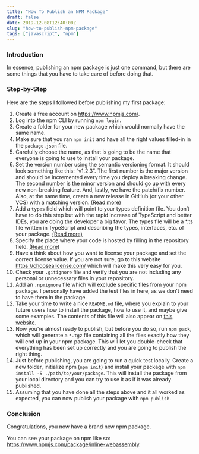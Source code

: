 ```yaml
---
title: "How To Publish an NPM Package"
draft: false
date: 2019-12-08T12:40:00Z
slug: "how-to-publish-npm-package"
tags: ["javascript", "npm"]
---
```

### Introduction
In essence, publishing an npm package is just one command, but there are some things that you have to take care of before doing that.

### Step-by-Step
Here are the steps I followed before publishing my first package:
1. Create a free account on https://www.npmjs.com/.
2. Log into the npm CLI by running `npm login`.
3. Create a folder for your new package which would normally have the same name.
4. Make sure that you ran `npm init` and have all the right values filled-in in the `package.json` file.
5. Carefully choose the name, as that is going to be the name that everyone is going to use to install your package.
6. Set the version number using the semantic versioning format.
It should look something like this: “v1.2.3”. The first number is the major version and should be incremented every time you deploy a breaking change.
The second number is the minor version and should go up with every new non-breaking feature. And, lastly, we have the patch/fix number.
Also, at the same time, create a new release in GitHub (or your other VCS) with a matching version. [(Read more)](https://docs.npmjs.com/about-semantic-versioning)
7. Add a `types` field which will point to your types definition file.
You don’t have to do this step but with the rapid increase of TypeScript and better IDEs, you are doing the developer a big favor. The types file will be a *.ts file written in TypeScript and describing the types, interfaces, etc. of your package. [(Read more)](https://www.typescriptlang.org/docs/handbook/declaration-files/publishing.html#including-declarations-in-your-npm-package)
8. Specify the place where your code is hosted by filling in the repository field.
[(Read more)](https://docs.npmjs.com/files/package.json#repository)
9. Have a think about how you want to license your package and set the correct license value. If you are not sure, go to this website https://choosealicense.com/ which will make this very easy for you.
10. Check your `.gitignore` file and verify that you are not including any personal or unnecessary files in your repository.
11. Add an `.npmignore` file which will exclude specific files from your npm package. I personally have added the test files in here, as we don’t need to have them in the package.
12. Take your time to write a nice `README.md` file, where you explain to your future users how to install the package, how to use it, and maybe give some examples. The contents of this file will also appear on [this website](https://www.npmjs.com/).
13. Now you’re almost ready to publish, but before you do so, run `npm pack`, which will generate a `*.tgz` file containing all the files exactly how they will end up in your npm package.
This will let you double-check that everything has been set up correctly and you are going to publish the right thing.
14. Just before publishing, you are going to run a quick test locally. Create a new folder, initialize npm (`npm init`) and install your package with `npm install -S ./path/to/your/package`.
This will install the package from your local directory and you can try to use it as if it was already published.
15. Assuming that you have done all the steps above and it all worked as expected, you can now publish your package with `npm publish`.

### Conclusion
Congratulations, you now have a brand new npm package.

You can see your package on npm like so: https://www.npmjs.com/package/inline-webassembly
